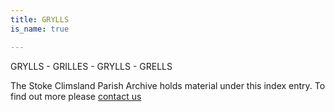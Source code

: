 ```yaml
---
title: GRYLLS
is_name: true

---
```


GRYLLS - GRILLES - GRYLLS - GRELLS


The Stoke Climsland Parish Archive holds material under this index entry. To find out more please [contact us](/contact/)
